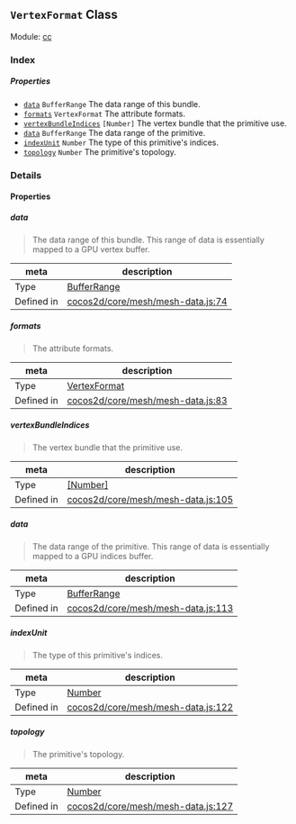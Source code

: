 ## `VertexFormat` Class



Module: [cc](../modules/cc.md)






### Index

##### Properties

  - [`data`](#data) `BufferRange` The data range of this bundle.
  - [`formats`](#formats) `VertexFormat` The attribute formats.
  - [`vertexBundleIndices`](#vertexbundleindices) `[Number]` The vertex bundle that the primitive use.
  - [`data`](#data) `BufferRange` The data range of the primitive.
  - [`indexUnit`](#indexunit) `Number` The type of this primitive's indices.
  - [`topology`](#topology) `Number` The primitive's topology.





### Details


#### Properties


##### data

> The data range of this bundle.
This range of data is essentially mapped to a GPU vertex buffer.

| meta | description |
|------|-------------|
| Type | <a href="../classes/BufferRange.html" class="crosslink">BufferRange</a> |
| Defined in | [cocos2d/core/mesh/mesh-data.js:74](https://github.com/cocos-creator/engine/blob/f120e67a8e229233f15e46cc51536723de44fd94/cocos2d/core/mesh/mesh-data.js#L74) |



##### formats

> The attribute formats.

| meta | description |
|------|-------------|
| Type | <a href="../classes/VertexFormat.html" class="crosslink">VertexFormat</a> |
| Defined in | [cocos2d/core/mesh/mesh-data.js:83](https://github.com/cocos-creator/engine/blob/f120e67a8e229233f15e46cc51536723de44fd94/cocos2d/core/mesh/mesh-data.js#L83) |



##### vertexBundleIndices

> The vertex bundle that the primitive use.

| meta | description |
|------|-------------|
| Type | <a href="https://developer.mozilla.org/en/JavaScript/Reference/Global_Objects/Number" class="crosslink external" target="_blank">[Number]</a> |
| Defined in | [cocos2d/core/mesh/mesh-data.js:105](https://github.com/cocos-creator/engine/blob/f120e67a8e229233f15e46cc51536723de44fd94/cocos2d/core/mesh/mesh-data.js#L105) |



##### data

> The data range of the primitive.
This range of data is essentially mapped to a GPU indices buffer.

| meta | description |
|------|-------------|
| Type | <a href="../classes/BufferRange.html" class="crosslink">BufferRange</a> |
| Defined in | [cocos2d/core/mesh/mesh-data.js:113](https://github.com/cocos-creator/engine/blob/f120e67a8e229233f15e46cc51536723de44fd94/cocos2d/core/mesh/mesh-data.js#L113) |



##### indexUnit

> The type of this primitive's indices.

| meta | description |
|------|-------------|
| Type | <a href="https://developer.mozilla.org/en/JavaScript/Reference/Global_Objects/Number" class="crosslink external" target="_blank">Number</a> |
| Defined in | [cocos2d/core/mesh/mesh-data.js:122](https://github.com/cocos-creator/engine/blob/f120e67a8e229233f15e46cc51536723de44fd94/cocos2d/core/mesh/mesh-data.js#L122) |



##### topology

> The primitive's topology.

| meta | description |
|------|-------------|
| Type | <a href="https://developer.mozilla.org/en/JavaScript/Reference/Global_Objects/Number" class="crosslink external" target="_blank">Number</a> |
| Defined in | [cocos2d/core/mesh/mesh-data.js:127](https://github.com/cocos-creator/engine/blob/f120e67a8e229233f15e46cc51536723de44fd94/cocos2d/core/mesh/mesh-data.js#L127) |






